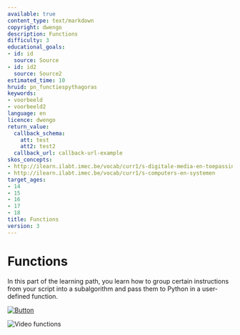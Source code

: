 ```yaml
---
available: true
content_type: text/markdown
copyright: dwengo
description: Functions
difficulty: 3
educational_goals:
- id: id
  source: Source
- id: id2
  source: Source2
estimated_time: 10
hruid: pn_functiespythagoras
keywords:
- voorbeeld
- voorbeeld2
language: en
licence: dwengo
return_value:
  callback_schema:
    att: test
    att2: test2
  callback_url: callback-url-example
skos_concepts:
- http://ilearn.ilabt.imec.be/vocab/curr1/s-digitale-media-en-toepassingen
- http://ilearn.ilabt.imec.be/vocab/curr1/s-computers-en-systemen
target_ages:
- 14
- 15
- 16
- 17
- 18
title: Functions
version: 3
---
```

# Functions

In this part of the learning path, you learn how to group certain instructions from your script into a subalgorithm and pass them to Python in a user-defined function.

[![](embed/Button.png "Button")](https://kiks.ilabt.imec.be/jupyterhub/?id=1006_en "Notebooks Functions")

![](@youtube/https://www.youtube.com/watch?v=fRRX4oE45UQ "Video functions")